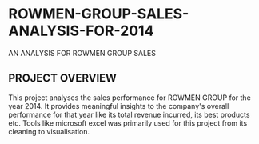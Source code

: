 # ROWMEN-GROUP-SALES-ANALYSIS-FOR-2014
AN ANALYSIS FOR ROWMEN GROUP SALES

## PROJECT OVERVIEW

This project analyses the sales performance for ROWMEN GROUP for the year 2014. It provides meaningful insights to the company's overall performance for that year like its total revenue incurred, its best products etc. Tools like microsoft excel was primarily used for this project from its cleaning to visualisation. 

